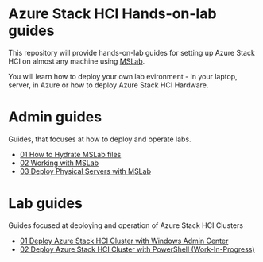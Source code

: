 # Azure Stack HCI Hands-on-lab guides

This repository will provide hands-on-lab guides for setting up Azure Stack HCI on almost any machine using [MSLab](aka.ms/mslab).

You will learn how to deploy your own lab evironment - in your laptop, server, in Azure or how to deploy Azure Stack HCI Hardware.

# Admin guides

Guides, that focuses at how to deploy and operate labs.

* [01 How to Hydrate MSLab files](admin-guides/01-HydrateMSLab/readme.md)
* [02 Working with MSLab](admin-guides/02-WorkingWithMSLab/readme.md)
* [03 Deploy Physical Servers with MSLab](admin-guides/03-DeployPhysicalServersWithMSLab/readme.md)

# Lab guides

Guides focused at deploying and operation of Azure Stack HCI Clusters

* [01 Deploy Azure Stack HCI Cluster with Windows Admin Center](lab-guides/01-DeployAzureStackHCICluster-WAC/readme.md)
* [02 Deploy Azure Stack HCI Cluster with PowerShell (Work-In-Progress)](lab-guides/02-DeployAzureStackHCICluster-PowerShell/readme.md)
